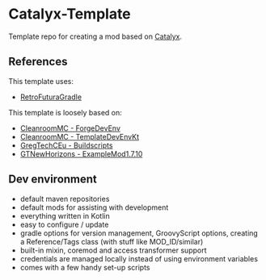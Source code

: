 # Catalyx-Template
Template repo for creating a mod based on [Catalyx](https://github.com/Ender-Development/Catalyx/).

## References
This template uses:
- [RetroFuturaGradle](https://github.com/GTNewHorizons/RetroFuturaGradle)

This template is loosely based on:
- [CleanroomMC - ForgeDevEnv](https://github.com/CleanroomMC/ForgeDevEnv)
- [CleanroomMC - TemplateDevEnvKt](https://github.com/CleanroomMC/TemplateDevEnvKt)
- [GregTechCEu - Buildscripts](https://github.com/GregTechCEu/Buildscripts)
- [GTNewHorizons - ExampleMod1.7.10](https://github.com/GTNewHorizons/ExampleMod1.7.10)

## Dev environment
- default maven repositories
- default mods for assisting with development
- everything written in Kotlin
- easy to configure / update
- gradle options for version management, GroovyScript options, creating a Reference/Tags class (with stuff like MOD_ID/similar)
- built-in mixin, coremod and access transformer support
- credentials are managed locally instead of using environment variables
- comes with a few handy set-up scripts
